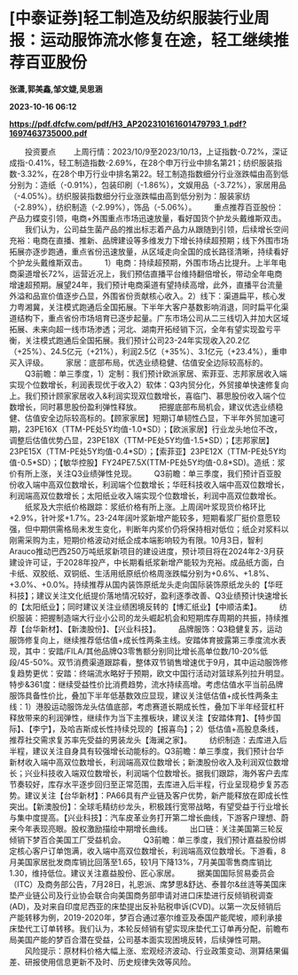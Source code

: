 # [中泰证券]轻工制造及纺织服装行业周报：运动服饰流水修复在途，轻工继续推荐百亚股份
**张潇,郭美鑫,邹文婕,吴思涵**

**2023-10-16 06:12**

**https://pdf.dfcfw.com/pdf/H3_AP202310161601479793_1.pdf?1697463735000.pdf**

　　投资要点 　　上周行情：2023/10/9至2023/10/13，上证指数-0.72%，深证成指-0.41%，轻工制造指数-2.69%，在28个申万行业中排名第21；纺织服装指数-3.32%，在28个申万行业中排名第22。轻工制造指数细分行业涨跌幅由高到低分别为：造纸（-0.91%），包装印刷（-1.86%），文娱用品（-3.72%），家居用品（-4.05%）。纺织服装指数细分行业涨跌幅由高到低分别为：服装家纺（-2.89%），纺织制造（-2.99%），饰品（-5.06%）。 　　重点推荐百亚股份：产品力蝶变引领，电商+外围重点市场迅速放量，看好国货个护龙头戴维斯双击。 　　我们认为，公司益生菌产品的推出标志着产品力从跟随到引领，后续增长空间充裕：电商在直播、推新、品牌建设等多维发力下增长持续超预期；线下外围市场拓展亦逐步跑通，重点省份迅速放量，从区域走向全国的成长路径清晰，持续看好个护龙头戴维斯双击。 　　1）电商：持续超预期，外围市场占比提升。上半年电商渠道增长72%，运营近况上，我们预估直播平台维持翻倍增长，带动全年电商增速超预期。展望24年，我们预计电商渠道有望持续高增，此外，直播平台流量外溢和品宣价值逐步凸显，外围省份贡献核心收入。2）线下：渠道扁平，核心发力粤湘冀，关注模式跑通后全国拓展。下半年大客户基数影响消退，同时扁平化渠道结构下，重点省份市场培育已逐步起量。广东市场公司从二三线切入并加大区域拓展、未来向超一线市场渗透；河北、湖南开拓经销下沉，全年有望实现盈亏平衡，关注模式跑通后全国拓展。我们预计公司23-24年实现收入20.2亿（+25%）、24.5亿元（+21%），利润2.5亿（+35%）、3.1亿元（+23.4%），重申买入评级。 　　家居：底部布局，优选业绩稳健、估值安全边际较高标的。 　　Q3前瞻：单三季度，1）定制：我们预计欧派家居、索菲亚、志邦家居收入端实现个位数增长，利润表现优于收入2）软体：Q3内贸分化，外贸接单快速修复向上。我们预计顾家家居收入&利润实现双位数增长，喜临门、慕思股份收入端个位数增长，同时慕思股份盈利弹性释放。 　　把握底部布局机会，建议优选业绩稳健、估值安全边际较高标的。【顾家家居】短期订单韧性凸显，下半年外贸加速可期，23PE16X（TTM-PE处5Y均值-1.0\*SD）；【欧派家居】行业龙头地位不改，调整后估值优势凸显，23PE18X（TTM-PE处5Y均值-1.5\*SD）；【志邦家居】23PE15X（TTM-PE处5Y均值-0.4\*SD）；【索菲亚】23PE12X（TTM-PE处5Y均值-0.5\*SD）；【敏华控股】FY24PE7.5X(TTM-PE处5Y均值-0.8\*SD)。造纸：浆价有所上涨，关注Q3业绩弹性兑现。 　　Q3前瞻：单三季度，我们预计百亚股份收入端中高双位数增长，利润端个位数增长；华旺科技收入端中高双位数增长，利润端高双位数增长；太阳纸业收入端实现个位数增长，利润中高双位数增长。 　　纸浆及大宗纸价格跟踪：浆纸价格有所上涨。上周阔叶浆现货价格环比+2.9%，针叶浆+1.7%。23-24年阔叶浆新增产能较多，短期看浆厂挺价意愿较强，但中期供需格局未发生变化，判断年内浆价仍将保持相对低位；纸企对浆料以刚需采购为主，短期价格波动对纸企成本端影响较为有限。10月3日，智利Arauco推动巴西250万吨纸浆新项目的建设进度，预计项目将在2024年2-3月获建设许可证，于2028年投产，中长期看纸浆新增产能较为充裕。成品纸方面，白卡纸、双胶纸、双铜纸、生活用纸原纸价格周涨跌幅分别为+0.6%、+1.8%、+3.0%、+0.0%。持续推荐从国内装饰原纸龙头走向国际装饰原纸龙头的【华旺科技】；建议关注文化纸提价落地情况较好，盈利逐季改善、Q3业绩预计快速增长的【太阳纸业】；同时建议关注业绩困境反转的【博汇纸业】【中顺洁柔】。 　　纺织服装：把握制造端大行业小公司的龙头崛起机会和短期库存周期的共振，持续推荐【台华新材】、【新澳股份】、【兴业科技】。 　　品牌服饰：Q3稳健复苏，运动服饰修复向上，继续推荐低估值+成长性两条主线。安踏体育披露第三季度流水表现，其中：安踏/FILA/其他品牌Q3零售额分别同比增长高单位数/10-20%低段/45-50%。双节消费渠道跟踪看，整体双节销售增速优于9月，其中运动服饰修复趋势更优：安踏：终端流水略好于预期，欧文中国行活动对篮球系列拉升明显。特步&361度：继续受益性价比消费趋势，流水持续高增。考虑估值水平当前品牌服饰具备性价比，叠加下半年低基数效应显现，建议关注低估值+成长性两条主线：1）港股运动服饰龙头估值底部，考虑赛道长期成长性，叠加下半年经营杠杆释放带来的利润弹性，继续作为当下主推板块，建议关注【安踏体育】、【特步国际】、【李宁】，及哈吉斯成长性持续兑现的【报喜鸟】；2）低估值+高股息条线，推荐社交需求复苏率先受益的男装龙头【海澜之家】。 　　纺织制造：去库进入后半程，建议关注自身具有较强增长动能标的。Q3前瞻：单三季度，我们预计台华新材收入端中高双位数增长，利润端高双位数增长；新澳股份收入及利润双位数增长；兴业科技收入端双位数增长，利润端个位数增长。据我们跟踪，海外客户去库节奏较好，库存水平逐步回归至正常范围，去库进入后半程，行业呈现稳步复苏态势。建议关注【台华新材】：PA66具有产业链及客户优势，新产能释放在即成长性突出。【新澳股份】：全球毛精纺纱龙头，积极践行宽带战略，有望受益于行业增长与集中度提高。【兴业科技】：汽车皮革业务打开第二增长曲线，下游客户理想、蔚来今年表现亮眼。股权激励描绘中期增长曲线。 　　出口链：关注美国第三轮反倾销下梦百合美国工厂受益机会。 　　Q3前瞻：单三季度，我们预计嘉益股份绑定核心客户订单饱满，收入端中高双位数增长，利润端高双位数增长。下游看，8月美国家居批发商库销比回落至1.65，较1月下降13%，7月美国零售商库销比1.30，维持低位。建议关注嘉益股份、匠心家居。 　　据美国国际贸易委员会（ITC）及商务部公告，7月28日，礼恩派、席梦思&舒达、泰普尔&丝涟等美国床垫产业链公司及行业协会联合向美国商务部申请对进口床垫进行反倾销税调查(AD)，及对来自印度尼西亚的床垫提出反补贴税申诉(CVD)。以第一次反倾销后产能转移为例，2019-2020年，梦百合通过塞尔维亚及泰国产能爬坡，顺利承接床垫代工订单转移。我们认为，本轮反倾销有望实现床垫代工订单再分配，前瞻布局美国产能的梦百合潜在受益，公司基本面实现困境反转，后续弹性可期。 　　风险提示：原材料价格大幅上涨、宏观经济波动、行业政策变动、测算结果偏差、研报使用信息更新不及时、历史规律失效等风险。